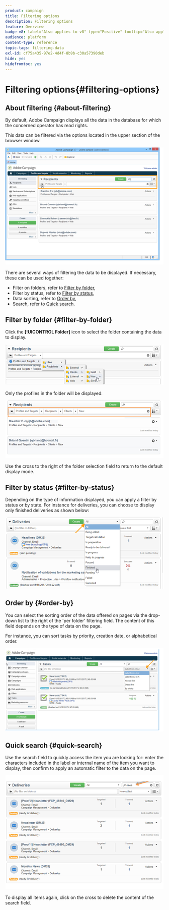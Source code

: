```yaml
---
product: campaign
title: Filtering options
description: Filtering options
feature: Overview
badge-v8: label="Also applies to v8" type="Positive" tooltip="Also applies to Campaign v8"
audience: platform
content-type: reference
topic-tags: filtering-data
exl-id: cf75a435-97e2-4d4f-8b9b-c30a57390deb
hide: yes
hidefromtoc: yes
---
```

# Filtering options{#filtering-options}

 

## About filtering {#about-filtering}

By default, Adobe Campaign displays all the data in the database for which the concerned operator has read rights.

This data can be filtered via the options located in the upper section of the browser window.

![](assets/filter_web_zone.png)

There are several ways of filtering the data to be displayed. If necessary, these can be used together:

* Filter on folders, refer to [Filter by folder](#filter-by-folder),
* Filter by status, refer to [Filter by status](#filter-by-status),
* Data sorting, refer to [Order by](#order-by),
* Search, refer to [Quick search](#quick-search).

## Filter by folder {#filter-by-folder}

Click the **[!UICONTROL Folder]** icon to select the folder containing the data to display.

![](assets/filter_web_select_folder.png)

Only the profiles in the folder will be displayed:

![](assets/filter_web_folder_display.png)

Use the cross to the right of the folder selection field to return to the default display mode.

## Filter by status {#filter-by-status}

Depending on the type of information displayed, you can apply a filter by status or by state. For instance for deliveries, you can choose to display only finished deliveries as shown below:

![](assets/d_ncs_user_interface_filter_delivery.png)

## Order by {#order-by}

You can select the sorting order of the data offered on pages via the drop-down list to the right of the 'per folder' filtering field. The content of this field depends on the type of data on the page.

For instance, you can sort tasks by priority, creation date, or alphabetical order.

![](assets/order_data_sample.png)

## Quick search {#quick-search}

Use the search field to quickly access the item you are looking for: enter the characters included in the label or internal name of the item you want to display, then confirm to apply an automatic filter to the data on the page.

![](assets/d_ncs_user_interface_filter_search.png)

To display all items again, click on the cross to delete the content of the search field.
